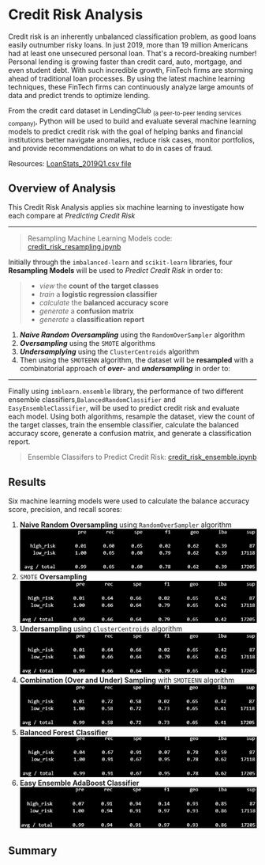# Credit Risk Analysis
Credit risk is an inherently unbalanced classification problem, as good loans easily outnumber risky loans. In just 2019, more than 19 million Americans had at least one unsecured personal loan. That's a record-breaking number! Personal lending is growing faster than credit card, auto, mortgage, and even student debt. With such incredible growth, FinTech firms are storming ahead of traditional loan processes. By using the latest machine learning techniques, these FinTech firms can continuously analyze large amounts of data and predict trends to optimize lending.

From the credit card dataset in LendingClub <sub>(a peer-to-peer lending services company)</sub>, Python will be used to build and evaluate several machine learning models to predict credit risk with the goal of helping banks and financial institutions better navigate anomalies, reduce risk cases, monitor portfolios, and provide recommendations on what to do in cases of fraud.

Resources: [LoanStats_2019Q1.csv file](https://github.com/vzhang90/Credit_Risk_Analysis/blob/main/LoanStats_2019Q1.csv)

## Overview of Analysis
 This Credit Risk Analysis applies six machine learning to investigate how each compare at *Predicting Credit Risk*

 ---
> Resampling Machine Learning Models code: [credit_risk_resampling.ipynb](https://github.com/vzhang90/Credit_Risk_Analysis/blob/main/credit_risk_resampling.ipynb)


 Initially through the `imbalanced-learn` and `scikit-learn` libraries, four **Resampling Models** will be used to *Predict Credit Risk* in order to:
> - *view* the **count of the target classes**
 > - *train* a **logistic regression classifier**
 > - *calculate* the **balanced accuracy score**
 > - *generate* a **confusion matrix**
 > - *generate* a **classification report**
1) ***Naive Random Oversampling*** using the `RandomOverSampler` algorithm 
2) ***Oversampling*** using the `SMOTE` algorithms  
3) ***Undersamplying*** using the `ClusterCentroids` algorithm
4) Then using the `SMOTEENN` algorithm, the dataset will be **resampled** with a combinatorial approach of ***over-*** and ***undersampling*** in order to:

--- 
Finally using `imblearn.ensemble` library, the performance of two different ensemble classifiers,`BalancedRandomClassifier` and `EasyEnsembleClassifier`, will be used to predict credit risk and evaluate each model. Using both algorithms, resample the dataset, view the count of the target classes, train the ensemble classifier, calculate the balanced accuracy score, generate a confusion matrix, and generate a classification report.
> Ensemble Classifers to Predict Credit Risk: [credit_risk_ensemble.ipynb](https://github.com/vzhang90/Credit_Risk_Analysis/blob/main/credit_risk_ensemble.ipynb)
  

## Results

Six machine learning models were used to calculate the balance accuracy score, precision, and recall scores:
1) **Naive Random Oversampling** using `RandomOverSampler` algorithm
![Naive Random Oversampling Imbalanced Classification Report](https://github.com/vzhang90/Credit_Risk_Analysis/blob/main/images/naive_random_sampling_imbclass.png)
2) `SMOTE` **Oversampling**
![SMOTE imblanace classification report](https://github.com/vzhang90/Credit_Risk_Analysis/blob/main/images/SMOTE_oversampling_imbclass.png)
3) **Undersampling** using `ClusterCentroids` algorithm
![ClusterCentroids classification report imbalanced](https://github.com/vzhang90/Credit_Risk_Analysis/blob/main/images/SMOTE_oversampling_imbclass.png)
4) **Combination (Over and Under) Sampling** with `SMOTEENN` algorithm
![SMOTEEN classification report imbalanced](https://github.com/vzhang90/Credit_Risk_Analysis/blob/main/images/SMOTEENN_combosampling_imbclass.png)
5) **Balanced Forest Classifier**
![balanced forest classifier](https://github.com/vzhang90/Credit_Risk_Analysis/blob/main/images/balanced_random_forest_classifier_imbclass.png)
6) **Easy Ensemble AdaBoost Classifier**
![ECC classification report imbalanced](https://github.com/vzhang90/Credit_Risk_Analysis/blob/main/images/ECC_imbclass.png)

## Summary
